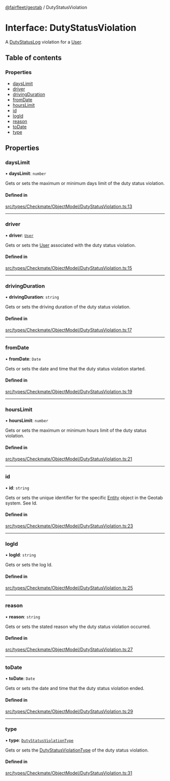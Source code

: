 [@fairfleet/geotab](../README.md) / DutyStatusViolation

# Interface: DutyStatusViolation

A [DutyStatusLog](DutyStatusLog.md) violation for a [User](User.md).

## Table of contents

### Properties

- [daysLimit](DutyStatusViolation.md#dayslimit)
- [driver](DutyStatusViolation.md#driver)
- [drivingDuration](DutyStatusViolation.md#drivingduration)
- [fromDate](DutyStatusViolation.md#fromdate)
- [hoursLimit](DutyStatusViolation.md#hourslimit)
- [id](DutyStatusViolation.md#id)
- [logId](DutyStatusViolation.md#logid)
- [reason](DutyStatusViolation.md#reason)
- [toDate](DutyStatusViolation.md#todate)
- [type](DutyStatusViolation.md#type)

## Properties

### daysLimit

• **daysLimit**: `number`

Gets or sets the maximum or minimum days limit of the duty status violation.

#### Defined in

[src/types/Checkmate/ObjectModel/DutyStatusViolation.ts:13](https://github.com/fairfleet/geotab/blob/ff38bfc/src/types/Checkmate/ObjectModel/DutyStatusViolation.ts#L13)

___

### driver

• **driver**: [`User`](User.md)

Gets or sets the [User](User.md) associated with the duty status violation.

#### Defined in

[src/types/Checkmate/ObjectModel/DutyStatusViolation.ts:15](https://github.com/fairfleet/geotab/blob/ff38bfc/src/types/Checkmate/ObjectModel/DutyStatusViolation.ts#L15)

___

### drivingDuration

• **drivingDuration**: `string`

Gets or sets the driving duration of the duty status violation.

#### Defined in

[src/types/Checkmate/ObjectModel/DutyStatusViolation.ts:17](https://github.com/fairfleet/geotab/blob/ff38bfc/src/types/Checkmate/ObjectModel/DutyStatusViolation.ts#L17)

___

### fromDate

• **fromDate**: `Date`

Gets or sets the date and time that the duty status violation started.

#### Defined in

[src/types/Checkmate/ObjectModel/DutyStatusViolation.ts:19](https://github.com/fairfleet/geotab/blob/ff38bfc/src/types/Checkmate/ObjectModel/DutyStatusViolation.ts#L19)

___

### hoursLimit

• **hoursLimit**: `number`

Gets or sets the maximum or minimum hours limit of the duty status violation.

#### Defined in

[src/types/Checkmate/ObjectModel/DutyStatusViolation.ts:21](https://github.com/fairfleet/geotab/blob/ff38bfc/src/types/Checkmate/ObjectModel/DutyStatusViolation.ts#L21)

___

### id

• **id**: `string`

Gets or sets the unique identifier for the specific [Entity](Entity.md) object in the Geotab system. See Id.

#### Defined in

[src/types/Checkmate/ObjectModel/DutyStatusViolation.ts:23](https://github.com/fairfleet/geotab/blob/ff38bfc/src/types/Checkmate/ObjectModel/DutyStatusViolation.ts#L23)

___

### logId

• **logId**: `string`

Gets or sets the log Id.

#### Defined in

[src/types/Checkmate/ObjectModel/DutyStatusViolation.ts:25](https://github.com/fairfleet/geotab/blob/ff38bfc/src/types/Checkmate/ObjectModel/DutyStatusViolation.ts#L25)

___

### reason

• **reason**: `string`

Gets or sets the stated reason why the duty status violation occurred.

#### Defined in

[src/types/Checkmate/ObjectModel/DutyStatusViolation.ts:27](https://github.com/fairfleet/geotab/blob/ff38bfc/src/types/Checkmate/ObjectModel/DutyStatusViolation.ts#L27)

___

### toDate

• **toDate**: `Date`

Gets or sets the date and time that the duty status violation ended.

#### Defined in

[src/types/Checkmate/ObjectModel/DutyStatusViolation.ts:29](https://github.com/fairfleet/geotab/blob/ff38bfc/src/types/Checkmate/ObjectModel/DutyStatusViolation.ts#L29)

___

### type

• **type**: [`DutyStatusViolationType`](../README.md#dutystatusviolationtype)

Gets or sets the [DutyStatusViolationType](../README.md#dutystatusviolationtype) of the duty status violation.

#### Defined in

[src/types/Checkmate/ObjectModel/DutyStatusViolation.ts:31](https://github.com/fairfleet/geotab/blob/ff38bfc/src/types/Checkmate/ObjectModel/DutyStatusViolation.ts#L31)
